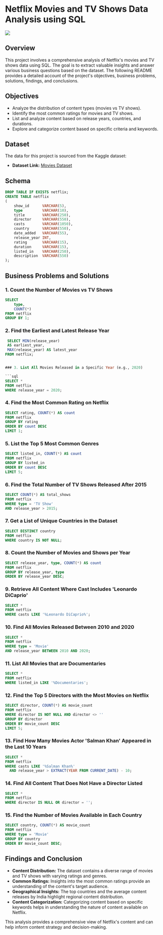 # Netflix Movies and TV Shows Data Analysis using SQL

![](https://github.com/najirh/netflix_sql_project/blob/main/logo.png)

## Overview
This project involves a comprehensive analysis of Netflix's movies and TV shows data using SQL. The goal is to extract valuable insights and answer various business questions based on the dataset. The following README provides a detailed account of the project's objectives, business problems, solutions, findings, and conclusions.

## Objectives

- Analyze the distribution of content types (movies vs TV shows).
- Identify the most common ratings for movies and TV shows.
- List and analyze content based on release years, countries, and durations.
- Explore and categorize content based on specific criteria and keywords.

## Dataset

The data for this project is sourced from the Kaggle dataset:

- **Dataset Link:** [Movies Dataset](https://www.kaggle.com/datasets/shivamb/netflix-shows?resource=download)

## Schema

```sql
DROP TABLE IF EXISTS netflix;
CREATE TABLE netflix
(
    show_id      VARCHAR(5),
    type         VARCHAR(10),
    title        VARCHAR(250),
    director     VARCHAR(550),
    casts        VARCHAR(1050),
    country      VARCHAR(550),
    date_added   VARCHAR(55),
    release_year INT,
    rating       VARCHAR(15),
    duration     VARCHAR(15),
    listed_in    VARCHAR(250),
    description  VARCHAR(550)
);
```

## Business Problems and Solutions

### 1. Count the Number of Movies vs TV Shows

```sql
SELECT 
    type,
    COUNT(*)
FROM netflix
GROUP BY 1;
```

### 2. Find the Earliest and Latest Release Year

```sql
 SELECT MIN(release_year)
 AS earliest_year,
 MAX(release_year) AS latest_year
FROM netflix;


### 3. List All Movies Released in a Specific Year (e.g., 2020)

```sql
SELECT * 
FROM netflix
WHERE release_year = 2020;
```

### 4.  Find the Most Common Rating on Netflix

```sql
SELECT rating, COUNT(*) AS count
FROM netflix
GROUP BY rating
ORDER BY count DESC
LIMIT 1;

```

### 5. List the Top 5 Most Common Genres

```sql
SELECT listed_in, COUNT(*) AS count
FROM netflix
GROUP BY listed_in
ORDER BY count DESC
LIMIT 5;

```

### 6. Find the Total Number of TV Shows Released After 2015

```sql
SELECT COUNT(*) AS total_shows
FROM netflix
WHERE type = 'TV Show' 
AND release_year > 2015;

```


### 7. Get a List of Unique Countries in the Dataset

```sql
SELECT DISTINCT country 
FROM netflix
WHERE country IS NOT NULL;

```

### 8. Count the Number of Movies and Shows per Year

```sql
SELECT release_year, type, COUNT(*) AS count
FROM netflix
GROUP BY release_year, type
ORDER BY release_year DESC;

```


### 9. Retrieve All Content Where Cast Includes 'Leonardo DiCaprio'

```sql
SELECT * 
FROM netflix
WHERE casts LIKE '%Leonardo DiCaprio%';

```


### 10. Find All Movies Released Between 2010 and 2020

```sql
SELECT * 
FROM netflix
WHERE type = 'Movie' 
AND release_year BETWEEN 2010 AND 2020;

```

### 11. List All Movies that are Documentaries

```sql
SELECT * 
FROM netflix
WHERE listed_in LIKE '%Documentaries';
```


### 12. Find the Top 5 Directors with the Most Movies on Netflix
```sql
SELECT director, COUNT(*) AS movie_count
FROM netflix
WHERE director IS NOT NULL AND director <> ''
GROUP BY director
ORDER BY movie_count DESC
LIMIT 5;

```

### 13. Find How Many Movies Actor 'Salman Khan' Appeared in the Last 10 Years

```sql
SELECT * 
FROM netflix
WHERE casts LIKE '%Salman Khan%'
  AND release_year > EXTRACT(YEAR FROM CURRENT_DATE) - 10;
```


### 14. Find All Content That Does Not Have a Director Listed

```sql
SELECT * 
FROM netflix
WHERE director IS NULL OR director = '';

```

### 15. Find the Number of Movies Available in Each Country

```sql
SELECT country, COUNT(*) AS movie_count
FROM netflix
WHERE type = 'Movie'
GROUP BY country
ORDER BY movie_count DESC;

```

## Findings and Conclusion

- **Content Distribution:** The dataset contains a diverse range of movies and TV shows with varying ratings and genres.
- **Common Ratings:** Insights into the most common ratings provide an understanding of the content's target audience.
- **Geographical Insights:** The top countries and the average content releases by India highlight regional content distribution.
- **Content Categorization:** Categorizing content based on specific keywords helps in understanding the nature of content available on Netflix.

This analysis provides a comprehensive view of Netflix's content and can help inform content strategy and decision-making.




